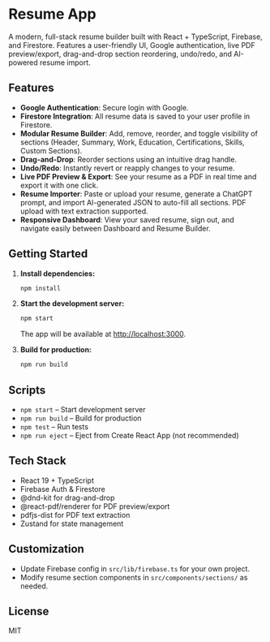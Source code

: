 # Resume App

A modern, full-stack resume builder built with React + TypeScript, Firebase, and Firestore. Features a user-friendly UI, Google authentication, live PDF preview/export, drag-and-drop section reordering, undo/redo, and AI-powered resume import.

## Features

- **Google Authentication**: Secure login with Google.
- **Firestore Integration**: All resume data is saved to your user profile in Firestore.
- **Modular Resume Builder**: Add, remove, reorder, and toggle visibility of sections (Header, Summary, Work, Education, Certifications, Skills, Custom Sections).
- **Drag-and-Drop**: Reorder sections using an intuitive drag handle.
- **Undo/Redo**: Instantly revert or reapply changes to your resume.
- **Live PDF Preview & Export**: See your resume as a PDF in real time and export it with one click.
- **Resume Importer**: Paste or upload your resume, generate a ChatGPT prompt, and import AI-generated JSON to auto-fill all sections. PDF upload with text extraction supported.
- **Responsive Dashboard**: View your saved resume, sign out, and navigate easily between Dashboard and Resume Builder.

## Getting Started

1. **Install dependencies:**
   ```bash
   npm install
   ```
2. **Start the development server:**
   ```bash
   npm start
   ```
   The app will be available at [http://localhost:3000](http://localhost:3000).

3. **Build for production:**
   ```bash
   npm run build
   ```

## Scripts
- `npm start` – Start development server
- `npm run build` – Build for production
- `npm test` – Run tests
- `npm run eject` – Eject from Create React App (not recommended)

## Tech Stack
- React 19 + TypeScript
- Firebase Auth & Firestore
- @dnd-kit for drag-and-drop
- @react-pdf/renderer for PDF preview/export
- pdfjs-dist for PDF text extraction
- Zustand for state management

## Customization
- Update Firebase config in `src/lib/firebase.ts` for your own project.
- Modify resume section components in `src/components/sections/` as needed.

## License
MIT
